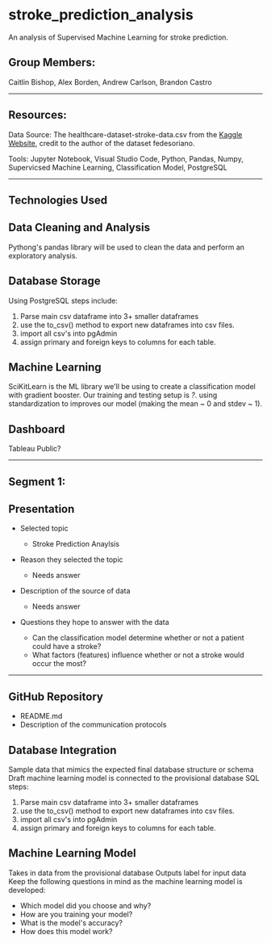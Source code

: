 # stroke_prediction_analysis

An analysis of Supervised Machine Learning for stroke prediction.

## Group Members: 

Caitlin Bishop,
Alex Borden,
Andrew Carlson,
Brandon Castro

---

## Resources:

Data Source: The healthcare-dataset-stroke-data.csv from the [Kaggle Website](https://www.kaggle.com/datasets/fedesoriano/stroke-prediction-dataset?resource=download), credit to the author of the dataset fedesoriano.

Tools: Jupyter Notebook, Visual Studio Code, Python, Pandas, Numpy, Supervicsed Machine Learning, Classification Model, PostgreSQL

---

## Technologies Used

## Data Cleaning and Analysis

Pythong's pandas library will be used to clean the data and perform an exploratory analysis. 

## Database Storage
Using PostgreSQL steps include:
1.	Parse main csv dataframe into 3+ smaller dataframes
2.	use the to_csv() method to export new dataframes into csv files.
3.	import all csv's into pgAdmin
4.	assign primary and foreign keys to columns for each table.

## Machine Learning
SciKitLearn is the ML library we'll be using to create a classification model with gradient booster. Our training and testing setup is _?_. using standardization to improves our model (making the mean ~ 0 and stdev ~ 1).

## Dashboard
Tableau Public?

---

## Segment 1:

## Presentation 

* Selected topic
    * Stroke Prediction Anaylsis

* Reason they selected the topic
    * Needs answer

* Description of the source of data
    * Needs answer

* Questions they hope to answer with the data
    * Can the classification model determine whether or not a patient could have a stroke?
    * What factors (features) influence whether or not a stroke would occur the most?

---

## GitHub Repository 

* README.md
* Description of the communication protocols

## Database Integration 
Sample data that mimics the expected final database structure or schema
Draft machine learning model is connected to the provisional database
SQL steps:
1.	Parse main csv dataframe into 3+ smaller dataframes
2.	use the to_csv() method to export new dataframes into csv files.
3.	import all csv's into pgAdmin
4.	assign primary and foreign keys to columns for each table.

## Machine Learning Model

Takes in data from the provisional database
Outputs label for input data
Keep the following questions in mind as the machine learning model is developed:
* Which model did you choose and why?
* How are you training your model?
* What is the model's accuracy?
* How does this model work?
